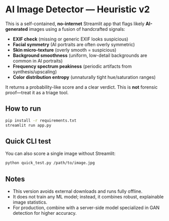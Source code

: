 
# AI Image Detector — Heuristic v2

This is a self-contained, **no-internet** Streamlit app that flags likely **AI-generated** images using a fusion of handcrafted signals:

- **EXIF check** (missing or generic EXIF looks suspicious)
- **Facial symmetry** (AI portraits are often overly symmetric)
- **Skin micro-texture** (overly smooth = suspicious)
- **Background smoothness** (uniform, low-detail backgrounds are common in AI portraits)
- **Frequency spectrum peakiness** (periodic artifacts from synthesis/upscaling)
- **Color distribution entropy** (unnaturally tight hue/saturation ranges)

It returns a probability-like score and a clear verdict. This is **not** forensic proof—treat it as a triage tool.

## How to run
```bash
pip install -r requirements.txt
streamlit run app.py
```

## Quick CLI test
You can also score a single image without Streamlit:
```bash
python quick_test.py /path/to/image.jpg
```

## Notes
- This version avoids external downloads and runs fully offline.
- It does not train any ML model; instead, it combines robust, explainable image statistics.
- For production, combine with a server-side model specialized in GAN detection for higher accuracy.
